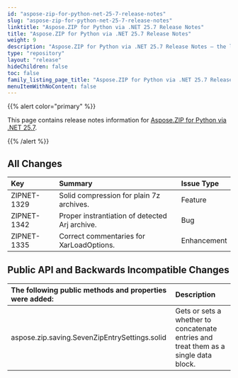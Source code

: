 ```yaml
---
id: "aspose-zip-for-python-net-25-7-release-notes"
slug: "aspose-zip-for-python-net-25-7-release-notes"
linktitle: "Aspose.ZIP for Python via .NET 25.7 Release Notes"
title: "Aspose.ZIP for Python via .NET 25.7 Release Notes"
weight: 9
description: "Aspose.ZIP for Python via .NET 25.7 Release Notes – the latest updates and fixes."
type: "repository"
layout: "release"
hideChildren: false
toc: false
family_listing_page_title: "Aspose.ZIP for Python via .NET 25.7 Release Notes"
menuItemWithNoContent: false
---
```


{{% alert color="primary" %}}

This page contains release notes information for [Aspose.ZIP for Python via .NET 25.7](https://pypi.org/project/aspose-zip/25.7.0/).

{{% /alert %}}
## **All Changes**

|**Key**|**Summary**|**Issue Type**|
| :- | :- | :- |
|ZIPNET-1329|Solid compression for plain 7z archives.|Feature|
|ZIPNET-1342|Proper instrantiation of detected Arj archive.|Bug|
|ZIPNET-1335|Correct commentaries for XarLoadOptions.|Enhancement|

## **Public API and Backwards Incompatible Changes**

|**The following public methods and properties were added:**|**Description**|
| :- | :- |
|aspose.zip.saving.SevenZipEntrySettings.solid|Gets or sets a whether to concatenate entries and treat them as a single data block.|
